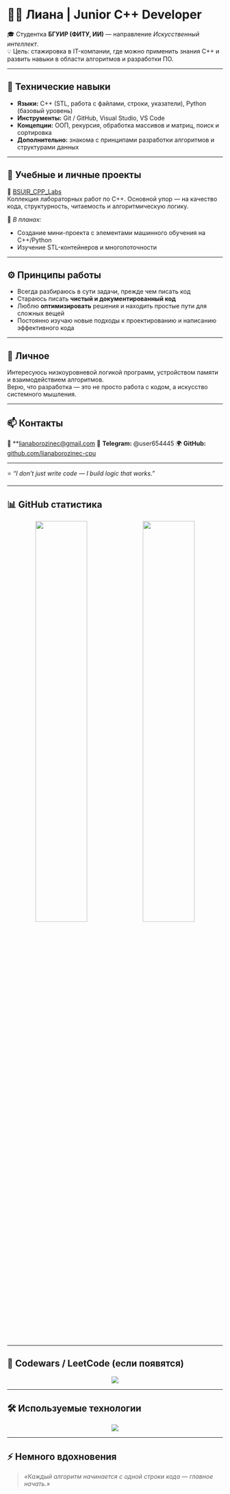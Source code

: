 # 👩‍💻 Лиана | Junior C++ Developer  

🎓 Студентка **БГУИР (ФИТУ, ИИ)** — направление *Искусственный интеллект*.  
💡 Цель: стажировка в IT-компании, где можно применить знания C++ и развить навыки в области алгоритмов и разработки ПО.

---

## 🧩 Технические навыки
- **Языки:** C++ (STL, работа с файлами, строки, указатели), Python (базовый уровень)  
- **Инструменты:** Git / GitHub, Visual Studio, VS Code  
- **Концепции:** ООП, рекурсия, обработка массивов и матриц, поиск и сортировка  
- **Дополнительно:** знакома с принципами разработки алгоритмов и структурами данных  

---

## 🚀 Учебные и личные проекты
📘 [BSUIR_CPP_Labs](https://github.com/lianaborozinec-cpu/BSUIR_CPP_Labs)  
Коллекция лабораторных работ по C++. Основной упор — на качество кода, структурность, читаемость и алгоритмическую логику.  

🧠 *В планах:*  
- Создание мини-проекта с элементами машинного обучения на C++/Python  
- Изучение STL-контейнеров и многопоточности  

---

## ⚙️ Принципы работы
- Всегда разбираюсь в сути задачи, прежде чем писать код  
- Стараюсь писать **чистый и документированный код**  
- Люблю **оптимизировать** решения и находить простые пути для сложных вещей  
- Постоянно изучаю новые подходы к проектированию и написанию эффективного кода  

---

## 💬 Личное
Интересуюсь низкоуровневой логикой программ, устройством памяти и взаимодействием алгоритмов.  
Верю, что разработка — это не просто работа с кодом, а искусство системного мышления.  

---

## 📫 Контакты
📧 **lianaborozinec@gmail.com
💬 **Telegram:** @user654445 
🌍 **GitHub:** [github.com/lianaborozinec-cpu](https://github.com/lianaborozinec-cpu)

---

⭐ *“I don’t just write code — I build logic that works.”*


---

## 📊 GitHub статистика

<p align="center">
  <img src="https://github-readme-stats.vercel.app/api?username=lianaborozinec-cpu&show_icons=true&theme=tokyonight&hide_border=true" width="49%">
  <img src="https://github-readme-stats.vercel.app/api/top-langs/?username=lianaborozinec-cpu&layout=compact&theme=tokyonight&hide_border=true" width="49%">
</p>

---

## 🧠 Codewars / LeetCode (если появятся)
<p align="center">
  <img src="https://www.codewars.com/users/USERNAME/badges/large">
</p>

---

## 🛠️ Используемые технологии
<p align="center">
  <img src="https://skillicons.dev/icons?i=cpp,python,git,github,vscode,visualstudio" />
</p>

---

## ⚡ Немного вдохновения
> *«Каждый алгоритм начинается с одной строки кода — главное начать.»*
<!--
**lianaborozinec-cpu/lianaborozinec-cpu** is a ✨ _special_ ✨ repository because its `README.md` (this file) appears on your GitHub profile.

Here are some ideas to get you started:

- 🔭 I’m currently working on ...
- 🌱 I’m currently learning ...
- 👯 I’m looking to collaborate on ...
- 🤔 I’m looking for help with ...
- 💬 Ask me about ...
- 📫 How to reach me: ...
- 😄 Pronouns: ...
- ⚡ Fun fact: ...
-->
